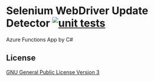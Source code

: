 # Selenium WebDriver Update Detector [![unit tests](https://github.com/jsakamoto/WebDriverUpdateDetector/actions/workflows/unit-tests.yml/badge.svg)](https://github.com/jsakamoto/WebDriverUpdateDetector/actions/workflows/unit-tests.yml)

Azure Functions App by C#

## License

[GNU General Public License Version 3](LICENSE)